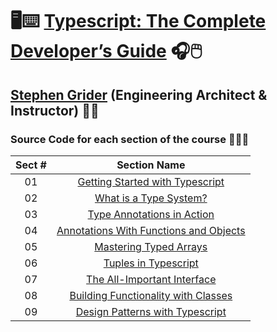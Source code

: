 # 🖥️⌨️ [Typescript: The Complete Developer’s Guide](https://www.udemy.com/course/typescript-the-complete-developers-guide) 🎧🖱️

## [Stephen Grider](https://www.udemy.com/user/sgslo) (Engineering Architect & Instructor) 👨‍🏫

### Source Code for each section of the course 👨🏽‍💻

| Sect # |                                                       Section Name                                                       |
| :----: | :----------------------------------------------------------------------------------------------------------------------: |
|   01   |      [Getting Started with Typescript](https://github.com/ajfm88/rts/tree/main/typescript-dev-guide/01-fetch-json)       |
|   02   |            [What is a Type System?](https://github.com/ajfm88/rts/tree/main/typescript-dev-guide/02-features)            |
|   03   |        [Type Annotations in Action](https://github.com/ajfm88/rts/tree/main/typescript-dev-guide/03-annotations)         |
|   04   | [Annotations With Functions and Objects](https://github.com/ajfm88/rts/tree/main/typescript-dev-guide/04-annot-func-obj) |
|   05   |          [Mastering Typed Arrays](https://github.com/ajfm88/rts/tree/main/typescript-dev-guide/05-typed-arrays)          |
|   06   |              [Tuples in Typescript](https://github.com/ajfm88/rts/tree/main/typescript-dev-guide/06-tuples)              |
|   07   |        [The All-Important Interface](https://github.com/ajfm88/rts/tree/main/typescript-dev-guide/07-interfaces)         |
|   08   |      [Building Functionality with Classes](https://github.com/ajfm88/rts/tree/main/typescript-dev-guide/08-classes)      |
|   09   |         [Design Patterns with Typescript](https://github.com/ajfm88/rts/tree/main/typescript-dev-guide/09-maps)          |
